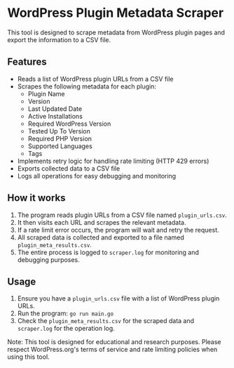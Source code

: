 # WordPress Plugin Metadata Scraper

This tool is designed to scrape metadata from WordPress plugin pages and export the information to a CSV file.

## Features

- Reads a list of WordPress plugin URLs from a CSV file
- Scrapes the following metadata for each plugin:
  - Plugin Name
  - Version
  - Last Updated Date
  - Active Installations
  - Required WordPress Version
  - Tested Up To Version
  - Required PHP Version
  - Supported Languages
  - Tags
- Implements retry logic for handling rate limiting (HTTP 429 errors)
- Exports collected data to a CSV file
- Logs all operations for easy debugging and monitoring

## How it works

1. The program reads plugin URLs from a CSV file named `plugin_urls.csv`.
2. It then visits each URL and scrapes the relevant metadata.
3. If a rate limit error occurs, the program will wait and retry the request.
4. All scraped data is collected and exported to a file named `plugin_meta_results.csv`.
5. The entire process is logged to `scraper.log` for monitoring and debugging purposes.

## Usage

1. Ensure you have a `plugin_urls.csv` file with a list of WordPress plugin URLs.
2. Run the program: `go run main.go`
3. Check the `plugin_meta_results.csv` for the scraped data and `scraper.log` for the operation log.

Note: This tool is designed for educational and research purposes. Please respect WordPress.org's terms of service and rate limiting policies when using this tool.
